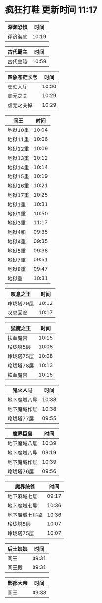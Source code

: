 # 疯狂打鞋 更新时间 11:17

| 深渊恐惧   | 时间    |
|--------|-------|
| 评济海底 | 10:19 |

| 古代霸主   | 时间    |
|--------|-------|
| 古代皇陵 | 10:59 |

| 四象苍茫长老   | 时间    |
|--------|-------|
| 苍茫大厅 | 10:30 |
| 虚无之关 | 10:29 |
| 虚无之关掉 | 10:29 |

| 间王   | 时间    |
|--------|-------|
| 地狱10重 | 10:04 |
| 地狱11重 | 10:06 |
| 地狱12重 | 10:09 |
| 地狱13重 | 10:12 |
| 地狱14重 | 10:14 |
| 地狱15重 | 10:19 |
| 地狱16重 | 10:21 |
| 地狱17重 | 10:25 |
| 地狱1重 | 10:31 |
| 地狱2重 | 10:50 |
| 地狱3重 | 11:17 |
| 地狱4和 | 09:35 |
| 地狱4重 | 09:35 |
| 地狱5重 | 09:38 |
| 地狱7重 | 09:51 |
| 地狱8重 | 09:47 |
| 地狱重 | 10:31 |

| 叹息之王   | 时间    |
|--------|-------|
| 玲珑塔79层 | 10:12 |
| 叹息回廊 | 10:17 |

| 猛魔之王   | 时间    |
|--------|-------|
| 扶血魔宫 | 10:15 |
| 玲珑塔5层 | 10:08 |
| 玲珑塔75层 | 10:08 |
| 玲珑塔78层 | 10:13 |
| 铁血魔宫 | 10:15 |

| 鬼火人马   | 时间    |
|--------|-------|
| 地下魔域八层 | 10:38 |
| 地下魔域作层 | 10:38 |
| 玲珑塔77层 | 09:55 |

| 魔界巨兽   | 时间    |
|--------|-------|
| 地下魔域八层 | 10:39 |
| 地下魔域八导 | 09:19 |
| 地下魔域作层 | 10:39 |
| 玲珑塔76层 | 09:56 |

| 魔界统领   | 时间    |
|--------|-------|
| 地下麻域七层 | 09:17 |
| 地下魔域七层 | 10:36 |
| 地下魔域七层掉 | 10:36 |
| 玲珑塔5层 | 10:07 |
| 玲珑塔75层 | 10:07 |

| 后土娘娘   | 时间    |
|--------|-------|
| 阎王 | 09:31 |
| 阎王殿 | 09:31 |

| 酆都大帝   | 时间    |
|--------|-------|
| 阎王 | 09:38 |